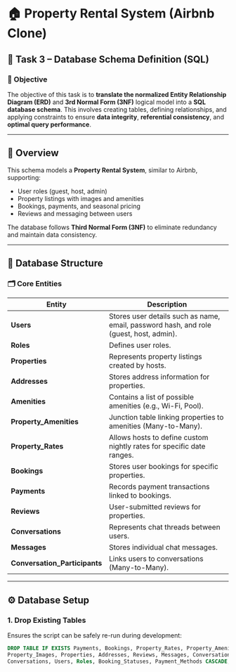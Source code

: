 # 🏠 Property Rental System (Airbnb Clone)

## 📘 Task 3 – Database Schema Definition (SQL)

### 📌 Objective
The objective of this task is to **translate the normalized Entity Relationship Diagram (ERD)** and **3rd Normal Form (3NF)** logical model into a **SQL database schema**.
This involves creating tables, defining relationships, and applying constraints to ensure **data integrity**, **referential consistency**, and **optimal query performance**.

---

## 🧩 Overview

This schema models a **Property Rental System**, similar to Airbnb, supporting:
- User roles (guest, host, admin)
- Property listings with images and amenities
- Bookings, payments, and seasonal pricing
- Reviews and messaging between users

The database follows **Third Normal Form (3NF)** to eliminate redundancy and maintain data consistency.

---

## 🧱 Database Structure

### 🗂️ Core Entities
| Entity | Description |
|---------|--------------|
| **Users** | Stores user details such as name, email, password hash, and role (guest, host, admin). |
| **Roles** | Defines user roles. |
| **Properties** | Represents property listings created by hosts. |
| **Addresses** | Stores address information for properties. |
| **Amenities** | Contains a list of possible amenities (e.g., Wi-Fi, Pool). |
| **Property_Amenities** | Junction table linking properties to amenities (Many-to-Many). |
| **Property_Rates** | Allows hosts to define custom nightly rates for specific date ranges. |
| **Bookings** | Stores user bookings for specific properties. |
| **Payments** | Records payment transactions linked to bookings. |
| **Reviews** | User-submitted reviews for properties. |
| **Conversations** | Represents chat threads between users. |
| **Messages** | Stores individual chat messages. |
| **Conversation_Participants** | Links users to conversations (Many-to-Many). |

---

## ⚙️ Database Setup

### 1. Drop Existing Tables
Ensures the script can be safely re-run during development:
```sql
DROP TABLE IF EXISTS Payments, Bookings, Property_Rates, Property_Amenities, Amenities,
Property_Images, Properties, Addresses, Reviews, Messages, Conversation_Participants,
Conversations, Users, Roles, Booking_Statuses, Payment_Methods CASCADE;
